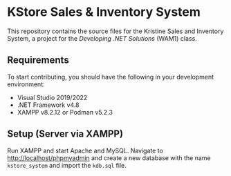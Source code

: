 # KStore Sales & Inventory System

This repository contains the source files for the Kristine Sales and Inventory System, a project for the _Developing .NET Solutions_ (WAM1) class.

## Requirements

To start contributing, you should have the following in your development
environment:

- Visual Studio 2019/2022
- .NET Framework v4.8
- XAMPP v8.2.12 or Podman v5.2.3

## Setup (Server via XAMPP)

Run XAMPP and start Apache and MySQL. Navigate to <http://localhost/phpmyadmin>
and create a new database with the name `kstore_system` and import the `kdb.sql` file.
